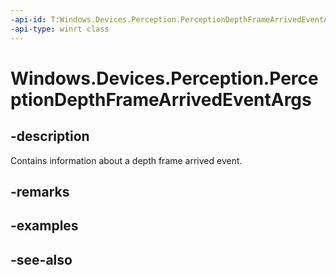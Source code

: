 ----api-id: T:Windows.Devices.Perception.PerceptionDepthFrameArrivedEventArgs
-api-type: winrt class
---<!-- Class syntax.public class PerceptionDepthFrameArrivedEventArgs : Windows.Devices.Perception.IPerceptionDepthFrameArrivedEventArgs--># Windows.Devices.Perception.PerceptionDepthFrameArrivedEventArgs## -descriptionContains information about a depth frame arrived event.## -remarks## -examples## -see-also